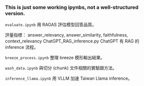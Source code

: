 ### This is just some working ipynbs, not a well-structured version.

```evaluate.ipynb```
用 RAGAS 評估模型回答品質。

評量指標：
answer_relevancy, answer_similarity, faithfulness, context_relevancy
ChatGPT_RAG_inference.py
ChatGPT 有 RAG 的 inference 流程。

```breeze_process.ipynb```
整理 breeze 模形輸出結果。

```wash_data.ipynb```
與切分 (chunk) 文件相關的實驗跟方法。


```inference_llama.ipynb```
用 VLLM 加速 Taiwan Llama inference。

